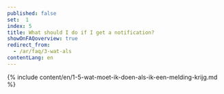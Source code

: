 ```yaml
---
published: false
set:  1
index: 5
title: What should I do if I get a notification?
showOnFAQoverview: true
redirect_from: 
  - /ar/faq/3-wat-als
contentLang: en
---
```

{% include content/en/1-5-wat-moet-ik-doen-als-ik-een-melding-krijg.md %}
